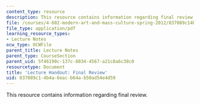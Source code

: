 ```yaml
---
content_type: resource
description: This resource contains information regarding final review.
file: /courses/4-602-modern-art-and-mass-culture-spring-2012/837089c14b4a6eacb64ab50ad54e4d59_MIT4_602S12_Finalreview.pdf
file_type: application/pdf
learning_resource_types:
- Lecture Notes
ocw_type: OCWFile
parent_title: Lecture Notes
parent_type: CourseSection
parent_uid: 5f46190c-137c-8034-4567-a21c8a6c38c0
resourcetype: Document
title: 'Lecture Handout: Final Review'
uid: 837089c1-4b4a-6eac-b64a-b50ad54e4d59
---
```

This resource contains information regarding final review.